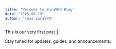 ```yaml
---
title: "Welcome to ZuraVPN Blog"
date: "2025-08-19"
author: "Team ZuraVPN"
---
```


This is our very first post 🎉

Stay tuned for updates, guides, and announcements.
